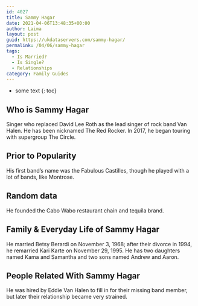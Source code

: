 ```yaml
---
id: 4027
title: Sammy Hagar
date: 2021-04-06T13:48:35+00:00
author: Laima
layout: post
guid: https://ukdataservers.com/sammy-hagar/
permalink: /04/06/sammy-hagar
tags:
  - Is Married?
  - Is Single?
  - Relationships
category: Family Guides
---
```


* some text
{: toc}


## Who is Sammy Hagar
                  
                  
                  
Singer who replaced David Lee Roth as the lead singer of rock band Van Halen. He has been nicknamed The Red Rocker. In 2017, he began touring with supergroup The Circle. 
                  
              
            
              
            
                
                
                
## Prior to Popularity
                  
                  
                  
His first band&#8217;s name was the Fabulous Castilles, though he played with a lot of bands, like Montrose.
                  
              
            
              
            
                
                
                
## Random data
                  
                  
                  
He founded the Cabo Wabo restaurant chain and tequila brand.
                  
              
            
              
            
                
                
                
## Family & Everyday Life of Sammy Hagar
                  
                  
                  
He married Betsy Berardi on November 3, 1968; after their divorce in 1994, he remarried Kari Karte on November 29, 1995. He has two daughters named Kama and Samantha and two sons named Andrew and Aaron.
                  
              
            
              
            
                
                
                
## People Related With Sammy Hagar
                  
                  
                  
He was hired by Eddie Van Halen to fill in for their missing band member, but later their relationship became very strained.
                  
              
            
              
            
                
              
            
              
              
            
            
              
            
          
          
          